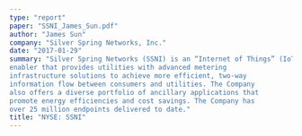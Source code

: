 ```yaml
---
type: "report"
paper: "SSNI_James_Sun.pdf"
author: "James Sun"
company: "Silver Spring Networks, Inc."
date: "2017-01-29"
summary: "Silver Spring Networks (SSNI) is an “Internet of Things” (IoT)
enabler that provides utilities with advanced metering
infrastructure solutions to achieve more efficient, two-way
information flow between consumers and utilities. The Company
also offers a diverse portfolio of ancillary applications that
promote energy efficiencies and cost savings. The Company has
over 25 million endpoints delivered to date."
title: "NYSE: SSNI"
---
```

